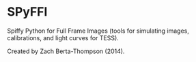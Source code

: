 SPyFFI
======

Spiffy Python for Full Frame Images (tools for simulating images, calibrations, and light curves for TESS).

Created by Zach Berta-Thompson (2014).
